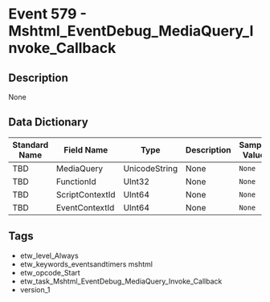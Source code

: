# Event 579 - Mshtml_EventDebug_MediaQuery_Invoke_Callback

## Description
None

## Data Dictionary
|Standard Name|Field Name|Type|Description|Sample Value|
|---|---|---|---|---|
|TBD|MediaQuery|UnicodeString|None|`None`|
|TBD|FunctionId|UInt32|None|`None`|
|TBD|ScriptContextId|UInt64|None|`None`|
|TBD|EventContextId|UInt64|None|`None`|

## Tags
* etw_level_Always
* etw_keywords_eventsandtimers mshtml
* etw_opcode_Start
* etw_task_Mshtml_EventDebug_MediaQuery_Invoke_Callback
* version_1